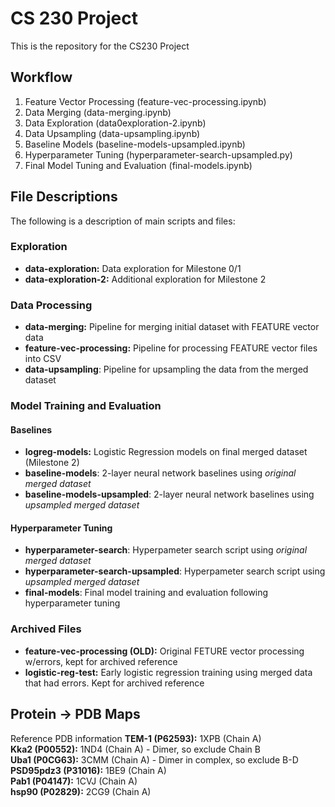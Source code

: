 # CS 230 Project

This is the repository for the CS230 Project

## Workflow

1. Feature Vector Processing (feature-vec-processing.ipynb)
2. Data Merging (data-merging.ipynb)
3. Data Exploration (data0exploration-2.ipynb)
4. Data Upsampling (data-upsampling.ipynb)
5. Baseline Models (baseline-models-upsampled.ipynb)
6. Hyperparameter Tuning (hyperparameter-search-upsampled.py)
7. Final Model Tuning and Evaluation (final-models.ipynb)

## File Descriptions
The following is a description of main scripts and files:

### Exploration
- **data-exploration:** Data exploration for Milestone 0/1
- **data-exploration-2:** Additional exploration for Milestone 2

### Data Processing
- **data-merging:** Pipeline for merging initial dataset with FEATURE vector data
- **feature-vec-processing:** Pipeline for processing FEATURE vector files into CSV
- **data-upsampling**: Pipeline for upsampling the data from the merged dataset

### Model Training and Evaluation

#### Baselines
- **logreg-models:** Logistic Regression models on final merged dataset (Milestone 2)
- **baseline-models**: 2-layer neural network baselines using *original merged dataset*
- **baseline-models-upsampled**: 2-layer neural network baselines using *upsampled merged dataset*

#### Hyperparameter Tuning
- **hyperparameter-search**: Hyperpameter search script using *original merged dataset*
- **hyperparameter-search-upsampled**: Hyperpameter search script using *upsampled merged dataset*
- **final-models**: Final model training and evaluation following hyperparameter tuning


### Archived Files
- **feature-vec-processing (OLD):** Original FETURE vector processing w/errors, kept for archived reference
- **logistic-reg-test:** Early logistic regression training using merged data that had errors. Kept for archived reference

## Protein -> PDB Maps
Reference PDB information
**TEM-1 (P62593):** 1XPB (Chain A)  
**Kka2 (P00552):** 1ND4 (Chain A) - Dimer, so exclude Chain B  
**Uba1 (P0CG63):** 3CMM (Chain A) - Dimer in complex, so exclude B-D  
**PSD95pdz3 (P31016):** 1BE9 (Chain A)  
**Pab1 (P04147):** 1CVJ  (Chain A)   
**hsp90 (P02829):** 2CG9 (Chain A)  
